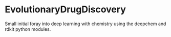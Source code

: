 # EvolutionaryDrugDiscovery
Small initial foray into deep learning with chemistry using the deepchem and rdkit python modules. 
